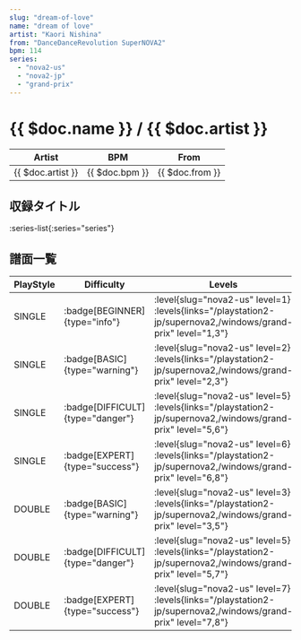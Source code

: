 ```yaml
---
slug: "dream-of-love"
name: "dream of love"
artist: "Kaori Nishina"
from: "DanceDanceRevolution SuperNOVA2"
bpm: 114
series:
  - "nova2-us"
  - "nova2-jp"
  - "grand-prix"
---
```


# {{ $doc.name }} / {{ $doc.artist }}

|Artist|BPM|From|
|------|---|----|
|{{ $doc.artist }}|{{ $doc.bpm }}|{{ $doc.from }}|

## 収録タイトル

:series-list{:series="series"}

## 譜面一覧

|PlayStyle|Difficulty|Levels|Notes|Movie|
|---------|----------|------|-----|-----|
|SINGLE| :badge[BEGINNER]{type="info"}|<div class="field is-grouped is-grouped-multiline"> :level{slug="nova2-us" level=1}  :levels{links="/playstation2-jp/supernova2,/windows/grand-prix" level="1,3"}</div>|64/0||
|SINGLE| :badge[BASIC]{type="warning"}|<div class="field is-grouped is-grouped-multiline"> :level{slug="nova2-us" level=2}  :levels{links="/playstation2-jp/supernova2,/windows/grand-prix" level="2,3"}</div>|84/0||
|SINGLE| :badge[DIFFICULT]{type="danger"}|<div class="field is-grouped is-grouped-multiline"> :level{slug="nova2-us" level=5}  :levels{links="/playstation2-jp/supernova2,/windows/grand-prix" level="5,6"}</div>|184/8||
|SINGLE| :badge[EXPERT]{type="success"}|<div class="field is-grouped is-grouped-multiline"> :level{slug="nova2-us" level=6}  :levels{links="/playstation2-jp/supernova2,/windows/grand-prix" level="6,8"}</div>|199/37||
|DOUBLE| :badge[BASIC]{type="warning"}|<div class="field is-grouped is-grouped-multiline"> :level{slug="nova2-us" level=3}  :levels{links="/playstation2-jp/supernova2,/windows/grand-prix" level="3,5"}</div>|132/8||
|DOUBLE| :badge[DIFFICULT]{type="danger"}|<div class="field is-grouped is-grouped-multiline"> :level{slug="nova2-us" level=5}  :levels{links="/playstation2-jp/supernova2,/windows/grand-prix" level="5,7"}</div>|179/12||
|DOUBLE| :badge[EXPERT]{type="success"}|<div class="field is-grouped is-grouped-multiline"> :level{slug="nova2-us" level=7}  :levels{links="/playstation2-jp/supernova2,/windows/grand-prix" level="7,8"}</div>|228/2||
